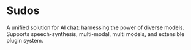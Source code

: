 # Sudos
A unified solution for AI chat: harnessing the power of diverse models. Supports speech-synthesis, multi-modal, multi models, and extensible plugin system.
